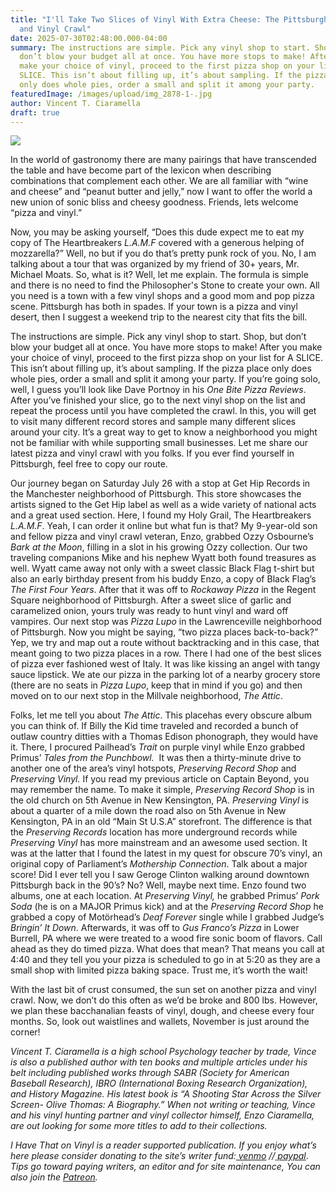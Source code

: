 ```yaml
---
title: "I'll Take Two Slices of Vinyl With Extra Cheese: The Pittsburgh Pizza
  and Vinyl Crawl"
date: 2025-07-30T02:48:00.000-04:00
summary: The instructions are simple. Pick any vinyl shop to start. Shop, but
  don’t blow your budget all at once. You have more stops to make! After you
  make your choice of vinyl, proceed to the first pizza shop on your list for A
  SLICE. This isn’t about filling up, it’s about sampling. If the pizza place
  only does whole pies, order a small and split it among your party.
featuredImage: /images/upload/img_2878-1-.jpg
author: Vincent T. Ciaramella
draft: true
---
```

![](/images/upload/img_2878-1-.jpg)

In the world of gastronomy there are many pairings that have transcended the table and have become part of the lexicon when describing combinations that complement each other. We are all familiar with “wine and cheese” and “peanut butter and jelly,” now I want to offer the world a new union of sonic bliss and cheesy goodness. Friends, lets welcome “pizza and vinyl.”

Now, you may be asking yourself, “Does this dude expect me to eat my copy of The Heartbreakers *L.A.M.F* covered with a generous helping of mozzarella?” Well, no but if you do that’s pretty punk rock of you. No, I am talking about a tour that was organized by my friend of 30+ years, Mr. Michael Moats. So, what is it? Well, let me explain. The formula is simple and there is no need to find the Philosopher's Stone to create your own. All you need is a town with a few vinyl shops and a good mom and pop pizza scene. Pittsburgh has both in spades. If your town is a pizza and vinyl desert, then I suggest a weekend trip to the nearest city that fits the bill. 

The instructions are simple. Pick any vinyl shop to start. Shop, but don’t blow your budget all at once. You have more stops to make! After you make your choice of vinyl, proceed to the first pizza shop on your list for A SLICE. This isn’t about filling up, it’s about sampling. If the pizza place only does whole pies, order a small and split it among your party. If you’re going solo, well, I guess you’ll look like Dave Portnoy in his *One Bite Pizza Reviews*. After you’ve finished your slice, go to the next vinyl shop on the list and repeat the process until you have completed the crawl. In this, you will get to visit many different record stores and sample many different slices around your city. It’s a great way to get to know a neighborhood you might not be familiar with while supporting small businesses. Let me share our latest pizza and vinyl crawl with you folks. If you ever find yourself in Pittsburgh, feel free to copy our route.

Our journey began on Saturday July 26 with a stop at Get Hip Records in the Manchester neighborhood of Pittsburgh. This store showcases the artists signed to the Get Hip label as well as a wide variety of national acts and a great used section. Here, I found my Holy Grail, The Heartbreakers *L.A.M.F*. Yeah, I can order it online but what fun is that? My 9-year-old son and fellow pizza and vinyl crawl veteran, Enzo, grabbed Ozzy Osbourne’s *Bark at the Moon*, filling in a slot in his growing Ozzy collection. Our two traveling companions Mike and his nephew Wyatt both found treasures as well. Wyatt came away not only with a sweet classic Black Flag t-shirt but also an early birthday present from his buddy Enzo, a copy of Black Flag’s *The First Four Years*. After that it was off to *Rockaway Pizza* in the Regent Square neighborhood of Pittsburgh. After a sweet slice of garlic and caramelized onion, yours truly was ready to hunt vinyl and ward off vampires. Our next stop was *Pizza Lupo* in the Lawrenceville neighborhood of Pittsburgh. Now you might be saying, “two pizza places back-to-back?” Yep, we try and map out a route without backtracking and in this case, that meant going to two pizza places in a row. There I had one of the best slices of pizza ever fashioned west of Italy. It was like kissing an angel with tangy sauce lipstick. We ate our pizza in the parking lot of a nearby grocery store (there are no seats in *Pizza Lupo*, keep that in mind if you go) and then moved on to our next stop in the Millvale neighborhood, *The Attic*. 

Folks, let me tell you about *The Attic*. This placehas every obscure album you can think of. If Billy the Kid time traveled and recorded a bunch of outlaw country ditties with a Thomas Edison phonograph, they would have it. There, I procured Pailhead’s *Trait* on purple vinyl while Enzo grabbed Primus’ *Tales from the Punchbowl.*  It was then a thirty-minute drive to another one of the area’s vinyl hotspots, *Preserving Record Shop* and *Preserving Vinyl.* If you read my previous article on Captain Beyond, you may remember the name. To make it simple, *Preserving Record Shop* is in the old church on 5th Avenue in New Kensington, PA. *Preserving Vinyl* is about a quarter of a mile down the road also on 5th Avenue in New Kensington, PA in an old “Main St U.S.A” storefront. The difference is that the *Preserving Records* location has more underground records while *Preserving Vinyl* has more mainstream and an awesome used section. It was at the latter that I found the latest in my quest for obscure 70’s vinyl, an original copy of Parliament’s *Mothership Connection*. Talk about a major score! Did I ever tell you I saw Geroge Clinton walking around downtown Pittsburgh back in the 90’s? No? Well, maybe next time. Enzo found two albums, one at each location. At *Preserving Vinyl,* he grabbed Primus’ *Pork Soda* (he is on a MAJOR Primus kick) and at the *Preserving Record Shop* he grabbed a copy of Motörhead’s *Deaf Forever* single while I grabbed Judge’s *Bringin’ It Down*. Afterwards, it was off to *Gus Franco’s Pizza* in Lower Burrell, PA where we were treated to a wood fire sonic boom of flavors. Call ahead as they do timed pizza. What does that mean? That means you call at 4:40 and they tell you your pizza is scheduled to go in at 5:20 as they are a small shop with limited pizza baking space. Trust me, it’s worth the wait! 

With the last bit of crust consumed, the sun set on another pizza and vinyl crawl. Now, we don’t do this often as we’d be broke and 800 lbs. However, we plan these bacchanalian feasts of vinyl, dough, and cheese every four months. So, look out waistlines and wallets, November is just around the corner! 

*Vincent T. Ciaramella is a high school Psychology teacher by trade, Vince is also a published author with ten books and multiple articles under his belt including published works through SABR (Society for American Baseball Research), IBRO (International Boxing Research Organization), and History Magazine. His latest book is “A Shooting Star Across the Silver Screen- Olive Thomas: A Biography.” When not writing or teaching, Vince and his vinyl hunting partner and vinyl collector himself, Enzo Ciaramella, are out looking for some more titles to add to their collections.*

*I Have That on Vinyl is a reader supported publication. If you enjoy what’s here please consider donating to the site’s writer fund:[ venmo](https://account.venmo.com/u/Michele-Catalano2659) //[ paypal](https://www.paypal.com/paypalme/goingitaloneny?country.x=US&locale.x=en_US)*. *Tips go toward paying writers, an editor and for site maintenance, You can also join the [Patreon](https://www.patreon.com/c/IHaveThatonVinyl).*
